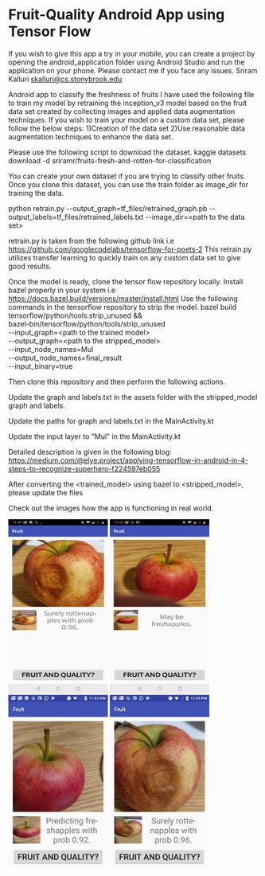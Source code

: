 # Fruit-Quality Android App using Tensor Flow
If you wish to give this app a try in your mobile, you can create a project by opening the android_application folder using Android Studio and run the application on your phone. Please contact me if you face any issues.
Sriram Kalluri
skalluri@cs.stonybrook.edu

Android app to classify the freshness of fruits
I have used the following file to train my model by retraining the inception_v3 model based on the fruit data set created by collecting images and applied data augmentation techniques.
If you wish to train your model on a custom data set, please follow the below steps:
1)Creation of the data set
2)Use reasonable data augmentation techniques to enhance the data set.

Please use the following script to download the dataset.
   kaggle datasets download -d sriramr/fruits-fresh-and-rotten-for-classification

You can create your own dataset if you are trying to classify other fruits. 
Once you clone this dataset, you can use the train folder as image_dir for training the data.

python retrain.py --output_graph=tf_files/retrained_graph.pb --output_labels=tf_files/retrained_labels.txt --image_dir=\<path to the data set>
 
retrain.py is taken from the following github link i.e https://github.com/googlecodelabs/tensorflow-for-poets-2
This retrain.py utilizes transfer learning to quickly train on any custom data set to give good results.

  Once the model is ready, clone the tensor flow repository locally.
  Install bazel properly in your system i.e https://docs.bazel.build/versions/master/install.html
  Use the following commands in the tensorflow repository to strip the model.
                bazel build tensorflow/python/tools:strip_unused && \
                bazel-bin/tensorflow/python/tools/strip_unused \
                --input_graph=\<path to the trained model> \
                --output_graph=\<path to the stripped_model> \
                --input_node_names=Mul \
                --output_node_names=final_result \
                --input_binary=true
  
  Then clone this repository and then perform the following actions.
  
  Update the graph and labels.txt in the assets folder with the stripped_model graph and labels.
  
  Update the paths for graph and labels.txt in the MainActivity.kt
  
  Update the input layer to "Mul" in the MainActivity.kt
  
  Detailed description is given in the following blog:
  https://medium.com/@elye.project/applying-tensorflow-in-android-in-4-steps-to-recognize-superhero-f224597eb055
  
  After converting the <trained_model> using bazel to <stripped_model>, please update the files 
  
  Check out the images how the app is functioning in real world.
  
  
  <img src ="one_plus.jpeg" width="200" height="350">
  <img src="one_plus_f.jpeg" width="200" height="350">
  <img src="mi_f2.jpeg" width="200" height="350">
  <img src="mi_r.jpeg" width="200" height="350">
  
  
  

